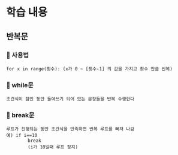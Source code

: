 # 학습 내용

## 반복문

### 🎉 사용법

```
for x in range(횟수): (x가 0 ~ [횟수-1] 의 값을 가지고 횟수 만큼 반복)
```

### 🎉 while문

```
조건식이 참인 동안 들여쓰기 되어 있는 문장들을 반복 수행한다
```

### 🎉 break문

```
루프가 진행되는 동안 조건식을 만족하면 반복 루프를 빠져 나감
예) if i==10
        break
        (i가 10일때 루프 정지)
```